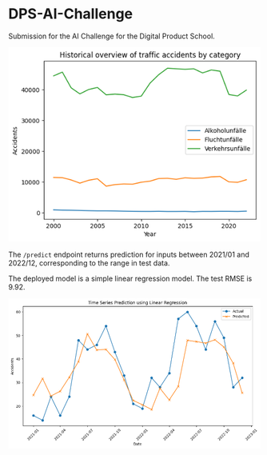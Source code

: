 # DPS-AI-Challenge
Submission for the AI Challenge for the Digital Product School.

![plot.png](plot-visualisation.png)

The `/predict` endpoint returns prediction for inputs between 2021/01 
and 2022/12, corresponding to the range in test data. 

The deployed model is a simple linear regression model. The test RMSE is 9.92.

![plot-lr.png](plot-lr.png)